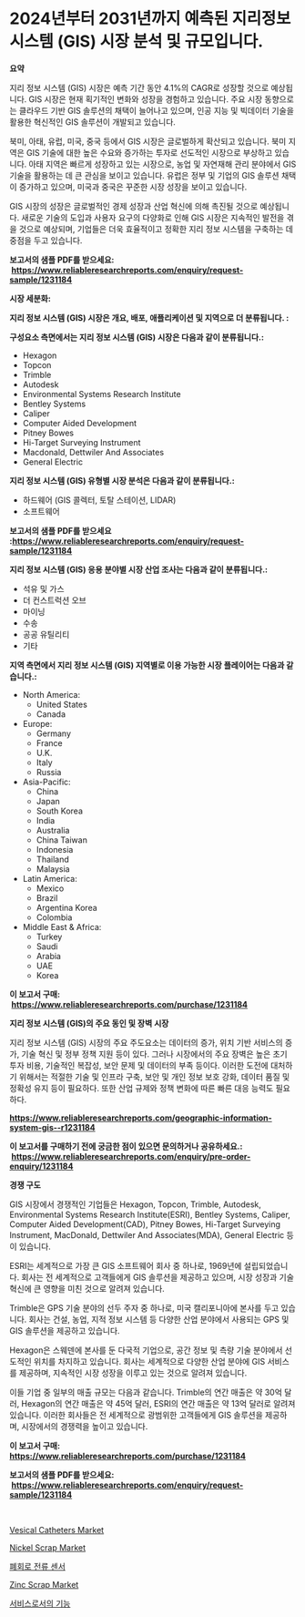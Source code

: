 <p><h1>2024년부터 2031년까지 예측된 지리정보시스템 (GIS) 시장 분석 및 규모입니다.</h1></p><p><strong>요약</strong></p>
<p><p>지리 정보 시스템 (GIS) 시장은 예측 기간 동안 4.1%의 CAGR로 성장할 것으로 예상됩니다. GIS 시장은 현재 획기적인 변화와 성장을 경험하고 있습니다. 주요 시장 동향으로는 클라우드 기반 GIS 솔루션의 채택이 늘어나고 있으며, 인공 지능 및 빅데이터 기술을 활용한 혁신적인 GIS 솔루션이 개발되고 있습니다.</p><p>북미, 아태, 유럽, 미국, 중국 등에서 GIS 시장은 글로벌하게 확산되고 있습니다. 북미 지역은 GIS 기술에 대한 높은 수요와 증가하는 투자로 선도적인 시장으로 부상하고 있습니다. 아태 지역은 빠르게 성장하고 있는 시장으로, 농업 및 자연재해 관리 분야에서 GIS 기술을 활용하는 데 큰 관심을 보이고 있습니다. 유럽은 정부 및 기업의 GIS 솔루션 채택이 증가하고 있으며, 미국과 중국은 꾸준한 시장 성장을 보이고 있습니다.</p><p>GIS 시장의 성장은 글로벌적인 경제 성장과 산업 혁신에 의해 촉진될 것으로 예상됩니다. 새로운 기술의 도입과 사용자 요구의 다양화로 인해 GIS 시장은 지속적인 발전을 겪을 것으로 예상되며, 기업들은 더욱 효율적이고 정확한 지리 정보 시스템을 구축하는 데 중점을 두고 있습니다.</p></p>
<p><strong>보고서의 샘플 PDF를 받으세요: &nbsp;<a href="https://www.reliableresearchreports.com/enquiry/request-sample/1231184">https://www.reliableresearchreports.com/enquiry/request-sample/1231184</a></strong></p>
<p><strong>시장 세분화:</strong></p>
<p><strong> 지리 정보 시스템 (GIS) 시장은 개요, 배포, 애플리케이션 및 지역으로 더 분류됩니다. :</strong></p>
<p><strong>구성요소 측면에서는 지리 정보 시스템 (GIS) 시장은 다음과 같이 분류됩니다.:</strong></p>
<p><ul><li>Hexagon</li><li>Topcon</li><li>Trimble</li><li>Autodesk</li><li>Environmental Systems Research Institute</li><li>Bentley Systems</li><li>Caliper</li><li>Computer Aided Development</li><li>Pitney Bowes</li><li>Hi-Target Surveying Instrument</li><li>Macdonald, Dettwiler And Associates</li><li>General Electric</li></ul></p>
<p><strong> 지리 정보 시스템 (GIS) 유형별 시장 분석은 다음과 같이 분류됩니다.:</strong></p>
<p><ul><li>하드웨어 (GIS 콜렉터, 토탈 스테이션, LIDAR)</li><li>소프트웨어</li></ul></p>
<p><strong>보고서의 샘플 PDF를 받으세요 :<a href="https://www.reliableresearchreports.com/enquiry/request-sample/1231184">https://www.reliableresearchreports.com/enquiry/request-sample/1231184</a></strong></p>
<p><strong> 지리 정보 시스템 (GIS) 응용 분야별 시장 산업 조사는 다음과 같이 분류됩니다.:</strong></p>
<p><ul><li>석유 및 가스</li><li>더 컨스트럭션 오브</li><li>마이닝</li><li>수송</li><li>공공 유틸리티</li><li>기타</li></ul></p>
<p><strong>지역 측면에서 지리 정보 시스템 (GIS) 지역별로 이용 가능한 시장 플레이어는 다음과 같습니다.:</strong></p>
<p><ul>
    <li>
        North America:
        <ul>
            <li>United States</li>
            <li>Canada</li>
        </ul>
    </li>
    <li>
        Europe:
        <ul>
            <li>Germany</li>
            <li>France</li>
            <li>U.K.</li>
            <li>Italy</li>
            <li>Russia</li>
        </ul>
    </li>
    <li>
        Asia-Pacific:
        <ul>
            <li>China</li>
            <li>Japan</li>
            <li>South Korea</li>
            <li>India</li>
            <li>Australia</li>
            <li>China Taiwan</li>
            <li>Indonesia</li>
            <li>Thailand</li>
            <li>Malaysia</li>
        </ul>
    </li>
    <li>
        Latin America:
        <ul>
            <li>Mexico</li>
            <li>Brazil</li>
            <li>Argentina Korea</li>
            <li>Colombia</li>
        </ul>
    </li>
    <li>
        Middle East & Africa:
        <ul>
            <li>Turkey</li>
            <li>Saudi</li>
            <li>Arabia</li>
            <li>UAE</li>
            <li>Korea</li>
        </ul>
    </li>
    </ul></p>
<p><strong>이 보고서 구매: &nbsp;<a href="https://www.reliableresearchreports.com/purchase/1231184">https://www.reliableresearchreports.com/purchase/1231184</a></strong></p>
<p><strong>지리 정보 시스템 (GIS)의 주요 동인 및 장벽 시장</strong></p>
<p><p>지리 정보 시스템 (GIS) 시장의 주요 주도요소는 데이터의 증가, 위치 기반 서비스의 증가, 기술 혁신 및 정부 정책 지원 등이 있다. 그러나 시장에서의 주요 장벽은 높은 초기 투자 비용, 기술적인 복잡성, 보안 문제 및 데이터의 부족 등이다. 이러한 도전에 대처하기 위해서는 적절한 기술 및 인프라 구축, 보안 및 개인 정보 보호 강화, 데이터 품질 및 정확성 유지 등이 필요하다. 또한 산업 규제와 정책 변화에 따른 빠른 대응 능력도 필요하다.</p></p>
<p><strong><a href="https://www.reliableresearchreports.com/geographic-information-system-gis--r1231184">https://www.reliableresearchreports.com/geographic-information-system-gis--r1231184</a></strong></p>
<p><strong>이 보고서를 구매하기 전에 궁금한 점이 있으면 문의하거나 공유하세요.: &nbsp;<a href="https://www.reliableresearchreports.com/enquiry/pre-order-enquiry/1231184">https://www.reliableresearchreports.com/enquiry/pre-order-enquiry/1231184</a></strong></p>
<p><strong>경쟁 구도</strong></p>
<p><p>GIS 시장에서 경쟁적인 기업들은 Hexagon, Topcon, Trimble, Autodesk, Environmental Systems Research Institute(ESRI), Bentley Systems, Caliper, Computer Aided Development(CAD), Pitney Bowes, Hi-Target Surveying Instrument, MacDonald, Dettwiler And Associates(MDA), General Electric 등이 있습니다.</p><p>ESRI는 세계적으로 가장 큰 GIS 소프트웨어 회사 중 하나로, 1969년에 설립되었습니다. 회사는 전 세계적으로 고객들에게 GIS 솔루션을 제공하고 있으며, 시장 성장과 기술 혁신에 큰 영향을 미친 것으로 알려져 있습니다. </p><p>Trimble은 GPS 기술 분야의 선두 주자 중 하나로, 미국 캘리포니아에 본사를 두고 있습니다. 회사는 건설, 농업, 지적 정보 시스템 등 다양한 산업 분야에서 사용되는 GPS 및 GIS 솔루션을 제공하고 있습니다.</p><p>Hexagon은 스웨덴에 본사를 둔 다국적 기업으로, 공간 정보 및 측량 기술 분야에서 선도적인 위치를 차지하고 있습니다. 회사는 세계적으로 다양한 산업 분야에 GIS 서비스를 제공하며, 지속적인 시장 성장을 이루고 있는 것으로 알려져 있습니다.</p><p>이들 기업 중 일부의 매출 규모는 다음과 같습니다. Trimble의 연간 매출은 약 30억 달러, Hexagon의 연간 매출은 약 45억 달러, ESRI의 연간 매출은 약 13억 달러로 알려져 있습니다. 이러한 회사들은 전 세계적으로 광범위한 고객들에게 GIS 솔루션을 제공하며, 시장에서의 경쟁력을 높이고 있습니다.</p></p>
<p><strong>이 보고서 구매: &nbsp; <a href="https://www.reliableresearchreports.com/purchase/1231184">https://www.reliableresearchreports.com/purchase/1231184</a></strong></p>
<p><strong>보고서의 샘플 PDF를 받으세요: &nbsp;<a href="https://www.reliableresearchreports.com/enquiry/request-sample/1231184">https://www.reliableresearchreports.com/enquiry/request-sample/1231184</a></strong><strong></strong></p>
<p>&nbsp;</p>
<p><p><a href="https://github.com/provorikovar/Market-Research-Report-List-4/blob/main/vesical-catheters-market.md">Vesical Catheters Market</a></p><p><a href="https://issuu.com/reportprime-2/docs/nickel-scrap-market-size-2030.pptx">Nickel Scrap Market</a></p><p><a href="https://medium.com/@hermanokutneva7878567/%ED%8F%90%EC%87%84-%EB%A3%A8%ED%94%84-%EC%A0%84%EB%A5%98-%EC%84%BC%EC%84%9C-%EC%8B%9C%EC%9E%A5-%EB%B6%84%EC%84%9D-%EA%B7%B8%EC%9D%98-cagr-%EC%8B%9C%EC%9E%A5-%EC%84%B8%EB%B6%84%ED%99%94-%EB%B0%8F-%EA%B8%80%EB%A1%9C%EB%B2%8C-%EC%82%B0%EC%97%85-%EA%B0%9C%EC%9A%94-0b28f3915e8b">폐회로 전류 센서</a></p><p><a href="https://issuu.com/reportprime-2/docs/zinc-scrap-market-size-2030.pptx">Zinc Scrap Market</a></p><p><a href="https://github.com/vsr06p4p49/Market-Research-Report-List-1/blob/main/392887122166.md">서비스로서의 기능</a></p></p>